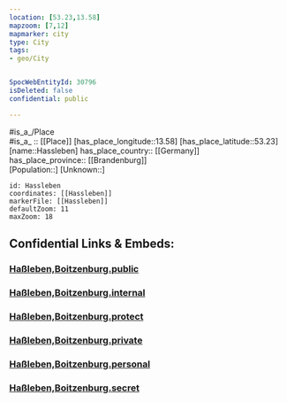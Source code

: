 ```yaml
---
location: [53.23,13.58] 
mapzoom: [7,12] 
mapmarker: city 
type: City
tags:
- geo/City


SpocWebEntityId: 30796
isDeleted: false
confidential: public

---
```

#is_a_/Place  
#is_a_ :: [[Place]] 
[has_place_longitude::13.58] 
[has_place_latitude::53.23] 
[name::Hassleben] 
has_place_country:: [[Germany]]  
has_place_province:: [[Brandenburg]]  
[Population::] 
[Unknown::] 


```leaflet
id: Hassleben
coordinates: [[Hassleben]] 
markerFile: [[Hassleben]] 
defaultZoom: 11 
maxZoom: 18
```


## Confidential Links & Embeds: 

### [Haßleben,Boitzenburg.public](/_public/\Earth\Continent\Europe\Europe~Central\Germany\Germany~East\Brandenburg\counties~Brandenburg\Uckermark\cities~Uckermark\Boitzenburger_LandHaßleben,Boitzenburg.public.md) 

### [Haßleben,Boitzenburg.internal](/_internal/\Earth\Continent\Europe\Europe~Central\Germany\Germany~East\Brandenburg\counties~Brandenburg\Uckermark\cities~Uckermark\Boitzenburger_LandHaßleben,Boitzenburg.internal.md) 

### [Haßleben,Boitzenburg.protect](/_protect/\Earth\Continent\Europe\Europe~Central\Germany\Germany~East\Brandenburg\counties~Brandenburg\Uckermark\cities~Uckermark\Boitzenburger_LandHaßleben,Boitzenburg.protect.md) 

### [Haßleben,Boitzenburg.private](/_private/\Earth\Continent\Europe\Europe~Central\Germany\Germany~East\Brandenburg\counties~Brandenburg\Uckermark\cities~Uckermark\Boitzenburger_LandHaßleben,Boitzenburg.private.md) 

### [Haßleben,Boitzenburg.personal](/_personal/\Earth\Continent\Europe\Europe~Central\Germany\Germany~East\Brandenburg\counties~Brandenburg\Uckermark\cities~Uckermark\Boitzenburger_LandHaßleben,Boitzenburg.personal.md) 

### [Haßleben,Boitzenburg.secret](/_secret/\Earth\Continent\Europe\Europe~Central\Germany\Germany~East\Brandenburg\counties~Brandenburg\Uckermark\cities~Uckermark\Boitzenburger_LandHaßleben,Boitzenburg.secret.md)

